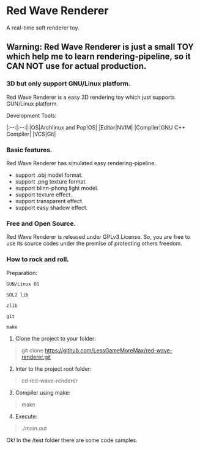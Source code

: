 # **Red Wave Renderer**
A real-time soft renderer toy.
## Warning: Red Wave Renderer is just a small TOY which help me to learn rendering-pipeline, so it CAN NOT use for actual production.
### 3D but only support GNU/Linux platform.
Red Wave Renderer is a easy 3D rendering toy which just supports GUN/Linux platform.

Development Tools:

|:--:|:--:|
|OS|Archlinux and Pop!OS|
|Editor|NVIM|
|Compiler|GNU C++ Compiler|
|VCS|Git|
### Basic features.
Red Wave Renderer has simulated easy rendering-pipeline.
- support .obj model format. 
- support .png texture format.
- support blinn-phong light model.
- support texture effect.
- support transparent effect.
- support easy shadow effect.
### Free and Open Source.
Red Wave Renderer is released under GPLv3 License. So, you are free to use its source codes under the premise of protecting others freedom.
### How to rock and roll.
Preparation:

    GUN/Linux OS

    SDL2 lib

    zlib

    git

    make
1. Clone the project to your folder:
> git clone https://github.com/LessGameMoreMax/red-wave-renderer.git
2. Inter to the project root folder:
> cd red-wave-renderer
3. Compiler using make:
> make
4. Execute:
> ./main.out

Ok!
In the /test folder there are some code samples.
